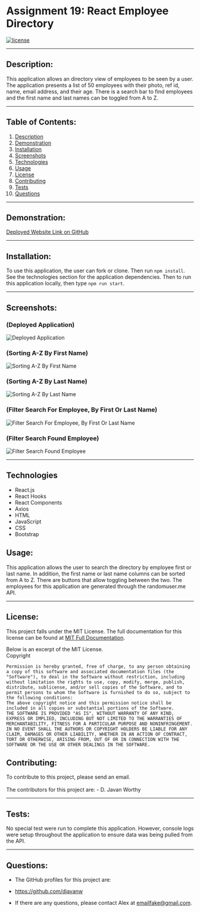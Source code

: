 # Assignment 19:  React Employee Directory

  [![license](https://img.shields.io/badge/license-MIT-blue.svg)](https://choosealicense.com/licenses/mit/)

***

  ## Description:
  This application allows an directory view of employees to be seen by a user. The application presents a list of 50 employees with their photo, ref id, name, email address, and their age.  There is a search bar to find employees and the first name and last names can be toggled from A to Z.    
   
***
  ## Table of Contents:
  1.  [Description](#description)
  2.  [Demonstration](#demonstration)
  3.  [Installation](#installation)
  4.  [Screenshots](#screenshots)
  5.  [Technologies](#technologies)
  6.  [Usage](#usage)
  7.  [License](#license)
  8.  [Contributing](#contributing)
  9.  [Tests](#tests)
  10.  [Questions](#questions)

***
  ## Demonstration:
  [Deployed Website Link on GitHub](https://djavanw.github.io/react_employee_directory/)

***
  ## Installation:
  To use this application, the user can fork or clone.  Then run `npm install`. See the technologies section for the application dependencies.  Then to run this application locally, then type `npm run start`.  

***
  ## Screenshots:
  ### (Deployed Application)
  ![Deployed Application](./public/images/employee_directory_deployed.jpeg)

  ### (Sorting A-Z By First Name)
  ![Sorting A-Z By First Name](./public/images/sort_by_first_name.jpeg)

  ### (Sorting A-Z By Last Name)
  ![Sorting A-Z By Last Name](./public/images/sort_by_last_name.jpeg)

  ### (Filter Search For Employee, By First Or Last Name)
  ![Filter Search For Employee, By First Or Last Name](./public/images/filter_search_for_employee_joe.jpeg)

  ### (Filter Search Found Employee)
  ![Filter Search Found Employee](./public/images/found_employee_joe.jpeg)

***
  ## Technologies
  - React.js
  - React Hooks
  - React Components
  - Axios
  - HTML
  - JavaScript
  - CSS
  - Bootstrap
 

  ## Usage:
  This application allows the user to search the directory by employee first or last name.  In addition, the first name or last name columns can be sorted from A to Z.  There are buttons that allow toggling between the two.  The employees for this application are generated through the randomuser.me API.   
   
***
  ## License:
  This project falls under the MIT License.  The full documentation for this license can be found at [MIT Full Documentation](https://choosealicense.com/licenses/mit).

  Below is an excerpt of the MIT License.
  <br>
  Copyright <YEAR> <COPYRIGHT HOLDER>
    
    Permission is hereby granted, free of charge, to any person obtaining a copy of this software and associated documentation files (the "Software"), to deal in the Software without restriction, including without limitation the rights to use, copy, modify, merge, publish, distribute, sublicense, and/or sell copies of the Software, and to permit persons to whom the Software is furnished to do so, subject to the following conditions:
    The above copyright notice and this permission notice shall be included in all copies or substantial portions of the Software.
    THE SOFTWARE IS PROVIDED "AS IS", WITHOUT WARRANTY OF ANY KIND, EXPRESS OR IMPLIED, INCLUDING BUT NOT LIMITED TO THE WARRANTIES OF MERCHANTABILITY, FITNESS FOR A PARTICULAR PURPOSE AND NONINFRINGEMENT. IN NO EVENT SHALL THE AUTHORS OR COPYRIGHT HOLDERS BE LIABLE FOR ANY CLAIM, DAMAGES OR OTHER LIABILITY, WHETHER IN AN ACTION OF CONTRACT, TORT OR OTHERWISE, ARISING FROM, OUT OF OR IN CONNECTION WITH THE SOFTWARE OR THE USE OR OTHER DEALINGS IN THE SOFTWARE.

  ## Contributing:
  To contribute to this project, please send an email.  
  <br>
  The contributors for this project are:
    - D. Javan Worthy

***
  ## Tests:
  No special test were run to complete this application.  However, console logs were setup throughout the application to ensure data was being pulled from the API.  

***
  ## Questions:
  - The GitHub profiles for this project are:
   - https://github.com/djavanw
 
  - If there are any questions, please contact Alex at emailfake@gmail.com.